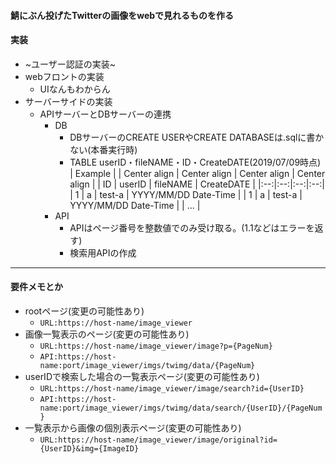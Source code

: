 #### 鯖にぶん投げたTwitterの画像をwebで見れるものを作る

#### 実装
- ~ユーザー認証の実装~
- webフロントの実装
  - UIなんもわからん
- サーバーサイドの実装
  - APIサーバーとDBサーバーの連携
    - DB
      - DBサーバーのCREATE USERやCREATE DATABASEは.sqlに書かない(本番実行時)
	  - TABLE userID・fileNAME・ID・CreateDATE(2019/07/09時点)
		| Example |
		| Center align | Center align | Center align | Center align |
		| ID | userID | fileNAME | CreateDATE |
		|:--:|:--:|:--:|:--:|
		| 1 | a | test-a | YYYY/MM/DD Date-Time |
		| 1 | a | test-a | YYYY/MM/DD Date-Time |
		| ... |
	- API
	  - APIはページ番号を整数値でのみ受け取る。(1.1などはエラーを返す)
	  - 検索用APIの作成
---
#### 要件メモとか
- rootページ(変更の可能性あり)
  - `URL:https://host-name/image_viewer`
- 画像一覧表示のページ(変更の可能性あり)
  - `URL:https://host-name/image_viewer/image?p={PageNum}`
  - `API:https://host-name:port/image_viewer/imgs/twimg/data/{PageNum}`
- userIDで検索した場合の一覧表示ページ(変更の可能性あり)
  - `URL:https://host-name/image_viewer/image/search?id={UserID}`
  - `API:https://host-name:port/image_viewer/imgs/twimg/data/search/{UserID}/{PageNum}`
- 一覧表示から画像の個別表示ページ(変更の可能性あり)
  - `URL:https://host-name/image_viewer/image/original?id={UserID}&img={ImageID}`


